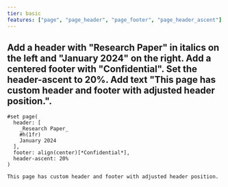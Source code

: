```yaml
---
tier: basic
features: ["page", "page_header", "page_footer", "page_header_ascent"]
---
```

Add a header with "Research Paper" in italics on the left and "January 2024" on the right. Add a centered footer with "Confidential". Set the header-ascent to 20%. Add text "This page has custom header and footer with adjusted header position.".
---
```typst
#set page(
  header: [
    _Research Paper_
    #h(1fr)
    January 2024
  ],
  footer: align(center)[*Confidential*],
  header-ascent: 20%
)

This page has custom header and footer with adjusted header position.
```
